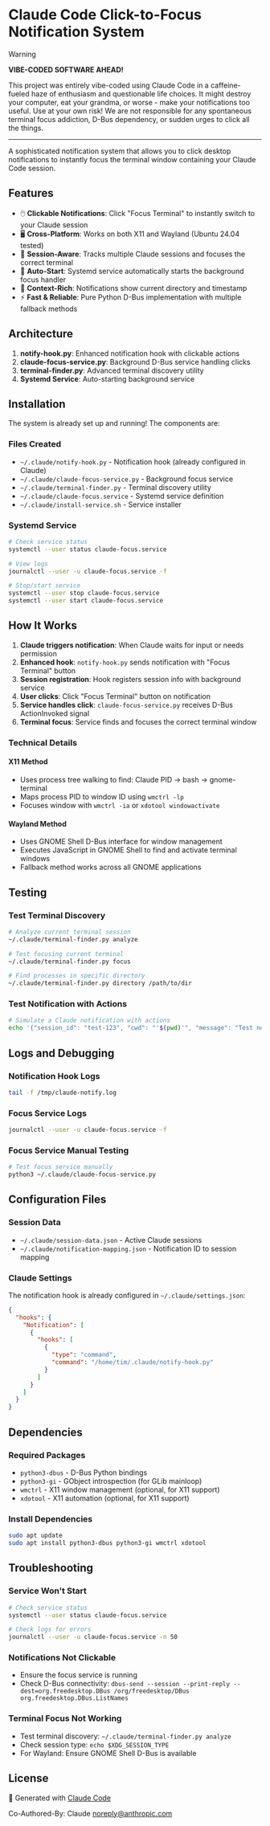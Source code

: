 # Claude Code Click-to-Focus Notification System

> [!WARNING]
> **VIBE-CODED SOFTWARE AHEAD!**
>
> This project was entirely vibe-coded using Claude Code in a caffeine-fueled haze of enthusiasm and questionable life choices. It might destroy your computer, eat your grandma, or worse - make your notifications too useful. Use at your own risk! We are not responsible for any spontaneous terminal focus addiction, D-Bus dependency, or sudden urges to click all the things.

---

A sophisticated notification system that allows you to click desktop notifications to instantly focus the terminal window containing your Claude Code session.

## Features

- 🖱️ **Clickable Notifications**: Click "Focus Terminal" to instantly switch to your Claude session
- 🖥️ **Cross-Platform**: Works on both X11 and Wayland (Ubuntu 24.04 tested)
- 🎯 **Session-Aware**: Tracks multiple Claude sessions and focuses the correct terminal
- 🔧 **Auto-Start**: Systemd service automatically starts the background focus handler
- 📁 **Context-Rich**: Notifications show current directory and timestamp
- ⚡ **Fast & Reliable**: Pure Python D-Bus implementation with multiple fallback methods

## Architecture

1. **notify-hook.py**: Enhanced notification hook with clickable actions
2. **claude-focus-service.py**: Background D-Bus service handling clicks
3. **terminal-finder.py**: Advanced terminal discovery utility
4. **Systemd Service**: Auto-starting background service

## Installation

The system is already set up and running! The components are:

### Files Created
- `~/.claude/notify-hook.py` - Notification hook (already configured in Claude)
- `~/.claude/claude-focus-service.py` - Background focus service
- `~/.claude/terminal-finder.py` - Terminal discovery utility
- `~/.claude/claude-focus.service` - Systemd service definition
- `~/.claude/install-service.sh` - Service installer

### Systemd Service
```bash
# Check service status
systemctl --user status claude-focus.service

# View logs
journalctl --user -u claude-focus.service -f

# Stop/start service
systemctl --user stop claude-focus.service
systemctl --user start claude-focus.service
```

## How It Works

1. **Claude triggers notification**: When Claude waits for input or needs permission
2. **Enhanced hook**: `notify-hook.py` sends notification with "Focus Terminal" button
3. **Session registration**: Hook registers session info with background service
4. **User clicks**: Click "Focus Terminal" button on notification
5. **Service handles click**: `claude-focus-service.py` receives D-Bus ActionInvoked signal
6. **Terminal focus**: Service finds and focuses the correct terminal window

### Technical Details

#### X11 Method
- Uses process tree walking to find: Claude PID → bash → gnome-terminal
- Maps process PID to window ID using `wmctrl -lp`
- Focuses window with `wmctrl -ia` or `xdotool windowactivate`

#### Wayland Method
- Uses GNOME Shell D-Bus interface for window management
- Executes JavaScript in GNOME Shell to find and activate terminal windows
- Fallback method works across all GNOME applications

## Testing

### Test Terminal Discovery
```bash
# Analyze current terminal session
~/.claude/terminal-finder.py analyze

# Test focusing current terminal
~/.claude/terminal-finder.py focus

# Find processes in specific directory
~/.claude/terminal-finder.py directory /path/to/dir
```

### Test Notification with Actions
```bash
# Simulate a Claude notification with actions
echo '{"session_id": "test-123", "cwd": "'$(pwd)'", "message": "Test notification"}' | ~/.claude/notify-hook.py
```

## Logs and Debugging

### Notification Hook Logs
```bash
tail -f /tmp/claude-notify.log
```

### Focus Service Logs
```bash
journalctl --user -u claude-focus.service -f
```

### Focus Service Manual Testing
```bash
# Test focus service manually
python3 ~/.claude/claude-focus-service.py
```

## Configuration Files

### Session Data
- `~/.claude/session-data.json` - Active Claude sessions
- `~/.claude/notification-mapping.json` - Notification ID to session mapping

### Claude Settings
The notification hook is already configured in `~/.claude/settings.json`:
```json
{
  "hooks": {
    "Notification": [
      {
        "hooks": [
          {
            "type": "command",
            "command": "/home/tim/.claude/notify-hook.py"
          }
        ]
      }
    ]
  }
}
```

## Dependencies

### Required Packages
- `python3-dbus` - D-Bus Python bindings
- `python3-gi` - GObject introspection (for GLib mainloop)
- `wmctrl` - X11 window management (optional, for X11 support)
- `xdotool` - X11 automation (optional, for X11 support)

### Install Dependencies
```bash
sudo apt update
sudo apt install python3-dbus python3-gi wmctrl xdotool
```

## Troubleshooting

### Service Won't Start
```bash
# Check service status
systemctl --user status claude-focus.service

# Check logs for errors
journalctl --user -u claude-focus.service -n 50
```

### Notifications Not Clickable
- Ensure the focus service is running
- Check D-Bus connectivity: `dbus-send --session --print-reply --dest=org.freedesktop.DBus /org/freedesktop/DBus org.freedesktop.DBus.ListNames`

### Terminal Focus Not Working
- Test terminal discovery: `~/.claude/terminal-finder.py analyze`
- Check session type: `echo $XDG_SESSION_TYPE`
- For Wayland: Ensure GNOME Shell D-Bus is available

## License

🤖 Generated with [Claude Code](https://claude.com/claude-code)

Co-Authored-By: Claude <noreply@anthropic.com>